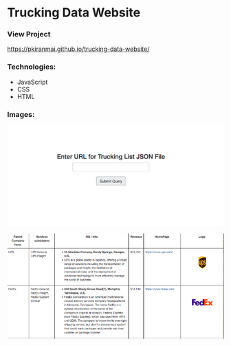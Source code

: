 # Trucking Data Website

### View Project

https://pkiranmai.github.io/trucking-data-website/

### Technologies:
- JavaScript
- CSS
- HTML

### Images:

![Image1](https://raw.githubusercontent.com/pkiranmai/trucking-data-website/master/images/img1.png)


![Image2](https://raw.githubusercontent.com/pkiranmai/trucking-data-website/master/images/img2.png)

